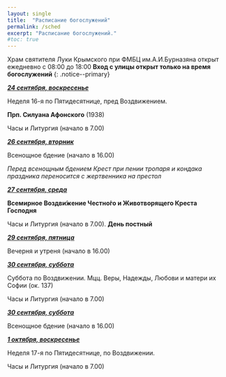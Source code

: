 ```yaml
---
layout: single
title:  "Расписание богослужений"
permalink: /sched
excerpt: "Расписание богослужений."
#toc: true
---
```


Храм святителя Луки Крымского при ФМБЦ им.А.И.Бурназяна открыт ежедневно с 08:00 до 18:00
__Вход с улицы открыт только на время богослужений__
{: .notice--primary}

<!-----
<style type="text/css">
  p {
    color: red;
  }
</style>
-->

<!-----
Вечерня и утреня (начало в 16.00) – в 1 корпусе (с пропуском)
{: .notice--warning}
-->

**_<span style="text-decoration:underline;">24 сентября, воскресенье</span>_**

Неделя 16-я по Пятидесятнице, пред Воздвижением.  

**Прп. Силуана Афонского** (1938)

Часы и Литургия (начало в 7.00)

 **_<span style="text-decoration:underline;">26 сентября, вторник</span>_**

Всенощное бдение (начало в 16.00)

_Перед всенощным бдением Крест при пении тропаря и кондака праздника переносится с жертвенника на престол_

**_<span style="text-decoration:underline;">27 сентября, среда</span>_**

**Всемирное Воздви́жение Честно́го и Животворящего Креста Господня**

Часы и Литургия (начало в 7.00). **День постный**

**_<span style="text-decoration:underline;">29 сентября, пятница</span>_**

Вечерня и утреня (начало в 16.00)

**_<span style="text-decoration:underline;">30 сентября, суббота</span>_**

Суббота по Воздвижении. Мцц. Веры, Надежды, Любови и матери их Софии (ок. 137)

Часы и Литургия (начало в 7.00)

**_<span style="text-decoration:underline;">30 сентября, суббота</span>_**

Всенощное бдение (начало в 16.00)

**_<span style="text-decoration:underline;">1 октября, воскресенье</span>_**

Неделя 17-я по Пятидесятнице, по Воздвижении.

Часы и Литургия (начало в 7.00)